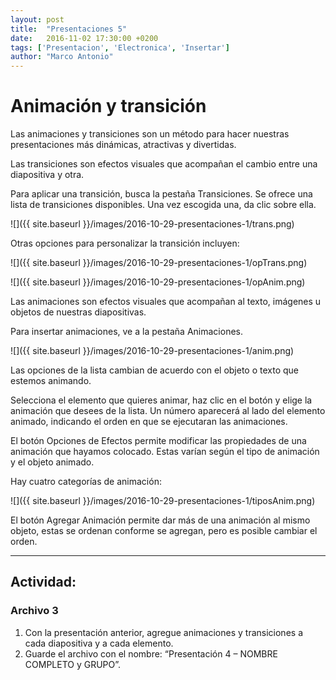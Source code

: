 ```yaml
---
layout: post
title:  "Presentaciones 5"
date:   2016-11-02 17:30:00 +0200
tags: ['Presentacion', 'Electronica', 'Insertar']
author: "Marco Antonio"
---
```


# Animación y transición

Las animaciones y transiciones son un método para hacer nuestras presentaciones más dinámicas, atractivas y divertidas.

Las transiciones son efectos visuales que acompañan el cambio entre una diapositiva y otra.

Para aplicar una transición, busca la pestaña Transiciones. Se ofrece una lista de transiciones disponibles. Una vez escogida una, da clic sobre ella.

![]({{ site.baseurl }}/images/2016-10-29-presentaciones-1/trans.png)

Otras opciones para personalizar la transición incluyen:

![]({{ site.baseurl }}/images/2016-10-29-presentaciones-1/opTrans.png)

![]({{ site.baseurl }}/images/2016-10-29-presentaciones-1/opAnim.png)

Las animaciones son efectos visuales que acompañan al texto, imágenes u objetos de nuestras diapositivas.

Para insertar animaciones, ve a la pestaña Animaciones.

![]({{ site.baseurl }}/images/2016-10-29-presentaciones-1/anim.png)

Las opciones de la lista cambian de acuerdo con el objeto o texto que estemos animando.

Selecciona el elemento que quieres animar, haz clic en el botón y elige la animación que desees de la lista. Un número aparecerá al lado del elemento animado, indicando el orden en que se ejecutaran las animaciones.

El botón Opciones de Efectos permite modificar las propiedades de una animación que hayamos colocado. Estas varían según el tipo de animación y el objeto animado.

Hay cuatro categorías de animación:

![]({{ site.baseurl }}/images/2016-10-29-presentaciones-1/tiposAnim.png)

El botón Agregar Animación permite dar más de una animación al mismo objeto, estas se ordenan conforme se agregan, pero es posible cambiar el orden.

***

## Actividad:

### Archivo 3

1.	Con la presentación anterior, agregue animaciones y transiciones a cada diapositiva y a cada elemento.
2.	Guarde el archivo con el nombre: “Presentación 4 – NOMBRE COMPLETO y GRUPO”.

